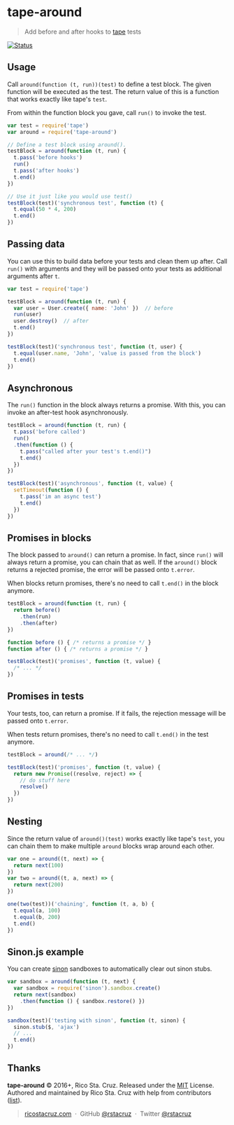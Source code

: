 # tape-around

> Add before and after hooks to [tape][] tests

[![Status](https://travis-ci.org/rstacruz/tape-around.svg?branch=master)](https://travis-ci.org/rstacruz/tape-around "See test builds")

[tape]: https://github.com/substack/tape

## Usage

Call `around(function (t, run))(test)` to define a test block. The given function will be executed as the test. The return value of this is a function that works exactly like tape's `test`.

From within the function block you gave, call `run()` to invoke the test.

```js
var test = require('tape')
var around = require('tape-around')

// Define a test block using around().
testBlock = around(function (t, run) {
  t.pass('before hooks')
  run()
  t.pass('after hooks')
  t.end()
})

// Use it just like you would use test()
testBlock(test)('synchronous test', function (t) {
  t.equal(50 * 4, 200)
  t.end()
})
```

## Passing data

You can use this to build data before your tests and clean them up after. Call `run()` with arguments and they will be passed onto your tests as additional arguments after `t`.

```js
var test = require('tape')

testBlock = around(function (t, run) {
  var user = User.create({ name: 'John' })  // before
  run(user)
  user.destroy()  // after
  t.end()
})

testBlock(test)('synchronous test', function (t, user) {
  t.equal(user.name, 'John', 'value is passed from the block')
  t.end()
})
```

## Asynchronous

The `run()` function in the block always returns a promise. With this, you can invoke an after-test hook asynchronously.

```js
testBlock = around(function (t, run) {
  t.pass('before called')
  run()
  .then(function () {
    t.pass("called after your test's t.end()")
    t.end()
  })
})

testBlock(test)('asynchronous', function (t, value) {
  setTimeout(function () {
    t.pass('im an async test')
    t.end()
  })
})
```

## Promises in blocks

The block passed to `around()` can return a promise. In fact, since `run()` will always return a promise, you can chain that as well. If the `around()` block returns a rejected promise, the error will be passed onto `t.error`.

When blocks return promises, there's no need to call `t.end()` in the block anymore.

```js
testBlock = around(function (t, run) {
  return before()
    .then(run)
    .then(after)
})

function before () { /* returns a promise */ }
function after () { /* returns a promise */ }

testBlock(test)('promises', function (t, value) {
  /* ... */
})
```

## Promises in tests

Your tests, too, can return a promise. If it fails, the rejection message will be passed onto `t.error`.

When tests return promises, there's no need to call `t.end()` in the test anymore.

```js
testBlock = around(/* ... */)

testBlock(test)('promises', function (t, value) {
  return new Promise((resolve, reject) => {
    // do stuff here
    resolve()
  })
})
```

## Nesting

Since the return value of `around()(test)` works exactly like tape's `test`, you can chain them to make multiple `around` blocks wrap around each other.

```js
var one = around((t, next) => {
  return next(100)
})
var two = around((t, a, next) => {
  return next(200)
})

one(two(test))('chaining', function (t, a, b) {
  t.equal(a, 100)
  t.equal(b, 200)
  t.end()
})
```

## Sinon.js example

You can create [sinon][] sandboxes to automatically clear out sinon stubs.

```js
var sandbox = around(function (t, next) {
  var sandbox = require('sinon').sandbox.create()
  return next(sandbox)
    .then(function () { sandbox.restore() })
})

sandbox(test)('testing with sinon', function (t, sinon) {
  sinon.stub($, 'ajax')
  // ...
  t.end()
})
```

[sinon]: http://sinonjs.org/

## Thanks

**tape-around** © 2016+, Rico Sta. Cruz. Released under the [MIT] License.<br>
Authored and maintained by Rico Sta. Cruz with help from contributors ([list][contributors]).

> [ricostacruz.com](http://ricostacruz.com) &nbsp;&middot;&nbsp;
> GitHub [@rstacruz](https://github.com/rstacruz) &nbsp;&middot;&nbsp;
> Twitter [@rstacruz](https://twitter.com/rstacruz)

[MIT]: http://mit-license.org/
[contributors]: http://github.com/rstacruz/tape-around/contributors
